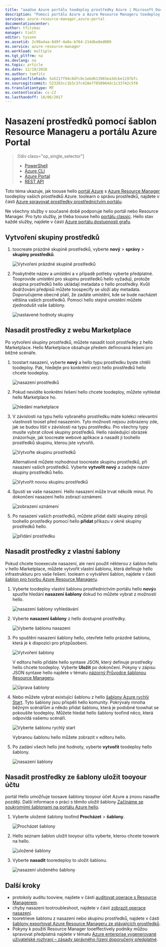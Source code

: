 ```yaml
---
title: "aaaUse Azure portálu toodeploy prostředky Azure | Microsoft Docs"
description: "Pomocí portálu Azure a Azure Resource Manageru toodeploy vašich prostředků."
services: azure-resource-manager,azure-portal
documentationcenter: 
author: tfitzmac
manager: timlt
editor: tysonn
ms.assetid: 2c98a4aa-8d9f-4a0a-b764-214dbe8ed009
ms.service: azure-resource-manager
ms.workload: multiple
ms.tgt_pltfrm: na
ms.devlang: na
ms.topic: article
ms.date: 12/19/2016
ms.author: tomfitz
ms.openlocfilehash: 5a5217f94c8dfc0c1ebd613903ea3dcbe1197bfc
ms.sourcegitcommit: 523283cc1b3c37c428e77850964dc1c33742c5f0
ms.translationtype: MT
ms.contentlocale: cs-CZ
ms.lasthandoff: 10/06/2017
---
```

# <a name="deploy-resources-with-resource-manager-templates-and-azure-portal"></a>Nasazení prostředků pomocí šablon Resource Manageru a portálu Azure Portal
> [!div class="op_single_selector"]
> * [PowerShell](resource-group-template-deploy.md)
> * [Azure CLI](resource-group-template-deploy-cli.md)
> * [Azure Portal](resource-group-template-deploy-portal.md)
> * [REST API](resource-group-template-deploy-rest.md)
> 
> 

Toto téma ukazuje, jak toouse hello [portál Azure](https://portal.azure.com) s [Azure Resource Manager](resource-group-overview.md) toodeploy vašich prostředků Azure. toolearn o správu prostředků, najdete v části [Azure spravovat prostředky prostřednictvím portálu](resource-group-portal.md).

Ne všechny služby v současné době podporuje hello portál nebo Resource Manager. Pro tyto služby, je třeba toouse hello [portálu classic](https://manage.windowsazure.com). Hello stav každé služby, najdete v části [Azure portálu dostupnosti grafu](https://azure.microsoft.com/features/azure-portal/availability/).

## <a name="create-resource-group"></a>Vytvoření skupiny prostředků
1. toocreate prázdné skupině prostředků, vyberte **nový** > **správy** > **skupiny prostředků**.
   
    ![Vytvoření prázdné skupině prostředků](./media/resource-group-template-deploy-portal/create-empty-group.png)
2. Poskytněte název a umístění a v případě potřeby vyberte předplatné. Tooprovide umístění pro skupinu prostředků hello vyžadují, protože skupina prostředků hello ukládají metadata o hello prostředky. Kvůli dodržování předpisů můžete toospecify se uloží aby metadata. Doporučujeme obecně platí, že zadáte umístění, kde se bude nacházet většina vašich prostředků. Pomocí hello stejné umístění můžete zjednodušit vaše šablony.
   
    ![nastavené hodnoty skupiny](./media/resource-group-template-deploy-portal/set-group-properties.png)

## <a name="deploy-resources-from-marketplace"></a>Nasadit prostředky z webu Marketplace
Po vytvoření skupiny prostředků, můžete nasadit tooit prostředky z hello Marketplace. Hello Marketplace obsahuje předem definovaná řešení pro běžné scénáře.

1. toostart nasazení, vyberte **nový** a hello typu prostředku byste chtěli toodeploy. Pak, hledejte pro konkrétní verzi hello prostředků hello chcete toodeploy.
   
    ![nasazení prostředků](./media/resource-group-template-deploy-portal/deploy-resource.png)
2. Pokud nevidíte konkrétní řešení hello chcete toodeploy, můžete vyhledat hello Marketplace ho.
   
    ![hledání marketplace](./media/resource-group-template-deploy-portal/search-resource.png)
3. V závislosti na typu hello vybraného prostředku máte kolekci relevantní vlastnosti tooset před nasazením. Tyto možnosti nejsou zobrazeny zde, jak se budou lišit v závislosti na typu prostředku. Pro všechny typy musíte vybrat cílové skupiny prostředků. Hello následující obrázek znázorňuje, jak toocreate webové aplikace a nasadit ji toohello prostředků skupinu, kterou jste vytvořili.
   
    ![Vytvořte skupinu prostředků](./media/resource-group-template-deploy-portal/select-existing-group.png)
   
    Alternativně můžete rozhodnout toocreate skupinu prostředků, při nasazení vašich prostředků. Vyberte **vytvořit nový** a zadejte název skupiny prostředků hello.
   
    ![Vytvořit novou skupinu prostředků](./media/resource-group-template-deploy-portal/select-new-group.png)
4. Spustí se vaše nasazení. Hello nasazení může trvat několik minut. Po dokončení nasazení hello zobrazí oznámení.
   
    ![zobrazení oznámení](./media/resource-group-template-deploy-portal/view-notification.png)
5. Po nasazení vašich prostředků, můžete přidat další skupiny zdrojů toohello prostředky pomocí hello **přidat** příkazu v okně skupiny prostředků hello.
   
    ![přidání prostředku](./media/resource-group-template-deploy-portal/add-resource.png)

## <a name="deploy-resources-from-custom-template"></a>Nasadit prostředky z vlastní šablony
Pokud chcete tooexecute nasazení, ale není použít některou z šablon hello v hello Marketplace, můžete vytvořit vlastní šablonu, která definuje hello infrastrukturu pro vaše řešení. toolearn o vytváření šablon, najdete v části [šablon pro tvorbu Azure Resource Manageru](resource-group-authoring-templates.md).

1. Vyberte toodeploy vlastní šablonu prostřednictvím portálu hello **nový**a spusťte hledání **nasazení šablony** dokud ho můžete vybrat z možností hello.
   
    ![nasazení šablony vyhledávání](./media/resource-group-template-deploy-portal/search-template.png)
2. Vyberte **nasazení šablony** z hello dostupné prostředky.
   
    ![Vyberte šablonu nasazení](./media/resource-group-template-deploy-portal/select-template.png)
3. Po spuštění nasazení šablony hello, otevřete hello prázdné šablonu, která je k dispozici pro přizpůsobení.
   
    ![Vytvoření šablony](./media/resource-group-template-deploy-portal/show-custom-template.png)
   
    V editoru hello přidáte hello syntaxe JSON, který definuje prostředky hello chcete toodeploy. Vyberte **Uložit** po dokončení. Pokyny v zápisu JSON syntaxe hello najdete v tématu [názorný Průvodce šablonou Resource Manageru](resource-manager-template-walkthrough.md).
   
    ![Úprava šablony](./media/resource-group-template-deploy-portal/edit-template.png)
4. Nebo můžete vybrat existující šablonu z hello [šablony Azure rychlý Start](https://azure.microsoft.com/documentation/templates/). Tyto šablony jsou přispěli hello komunity. Pokrývaly mnoha běžným scénářům a někdo přidat šablonu, která je podobné toowhat se pokoušíte toodeploy. Můžete hledat hello šablony toofind něco, která odpovídá vašemu scénáři.
   
    ![Vyberte šablonu rychlý start](./media/resource-group-template-deploy-portal/select-quickstart-template.png)
   
    Vybranou šablonu hello můžete zobrazit v editoru hello.
5. Po zadání všech hello jiné hodnoty, vyberte **vytvořit** toodeploy hello šablony. 
   
    ![nasazení šablony](./media/resource-group-template-deploy-portal/create-custom-deploy.png)

## <a name="deploy-resources-from-a-template-saved-tooyour-account"></a>Nasadit prostředky ze šablony uložit tooyour účtu
portál Hello umožňuje toosave šablony tooyour účet Azure a znovu nasaďte později. Další informace o práci s těmito uložit šablony [Začínáme se soukromými šablonami na portálu Azure hello](../marketplace-consumer/mytemplates-getstarted.md).

1. Vyberte uložené šablony toofind **Procházet** > **šablony**.
   
    ![Procházet šablony](./media/resource-group-template-deploy-portal/browse-templates.png)
2. Hello seznam šablon uložit tooyour účtu vyberte, kterou chcete toowork na hello.
   
    ![uložené šablony](./media/resource-group-template-deploy-portal/saved-templates.png)
3. Vyberte **nasadit** tooredeploy to uložit šablonu.
   
    ![nasazení uloženého šablony](./media/resource-group-template-deploy-portal/deploy-saved-template.png)

## <a name="next-steps"></a>Další kroky
* protokoly auditu tooview, najdete v části [auditovat operace s Resource Managerem](resource-group-audit.md).
* chyby nasazení tootroubleshoot, najdete v části [zobrazit operace nasazení](resource-manager-deployment-operations.md).
* tooretrieve šablonu z nasazení nebo skupinu prostředků, najdete v části [šablony exportovat Azure Resource Manageru ze stávajících prostředků](resource-manager-export-template.md).
* Pokyny k použití Resource Manager tooeffectively podniky můžou spravovat předplatná najdete v tématu [Azure enterprise vygenerované uživatelské rozhraní – zásady správného řízení doporučený předplatné](resource-manager-subscription-governance.md).

